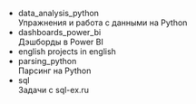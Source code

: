 * data_analysis_python
<br>Упражнения и работа с данными на Python
* dashboards_power_bi
<br>Дэшборды в Power BI
* english
projects in english
* parsing_python
<br>Парсинг на Python
* sql
<br>Задачи с sql-ex.ru
